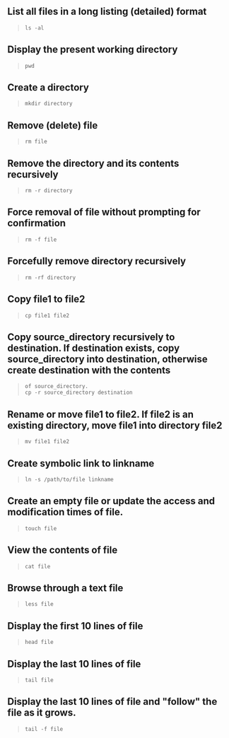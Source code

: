 ## List all files in a long listing (detailed) format
> ```
> ls -al
> ```

## Display the present working directory
> ```
> pwd
> ```

## Create a directory
> ```
> mkdir directory
> ```

## Remove (delete) file
> ```
> rm file
> ```

## Remove the directory and its contents recursively
> ```
> rm -r directory
> ```

## Force removal of file without prompting for confirmation
> ```
> rm -f file
> ```

## Forcefully remove directory recursively
> ```
> rm -rf directory
> ```

## Copy file1 to file2
> ```
> cp file1 file2
> ```

## Copy source_directory recursively to destination. If destination exists, copy source_directory into destination, otherwise create destination with the contents 
> ```
> of source_directory.
> cp -r source_directory destination
> ```

## Rename or move file1 to file2. If file2 is an existing directory, move file1 into directory file2
> ```
> mv file1 file2
> ```

## Create symbolic link to linkname
> ```
> ln -s /path/to/file linkname
> ```

## Create an empty file or update the access and modification times of file.
> ```
> touch file
> ```

## View the contents of file
> ```
> cat file
> ```

## Browse through a text file
> ```
> less file
> ```

## Display the first 10 lines of file
> ```
> head file
> ```

## Display the last 10 lines of file
> ```
> tail file
> ```

## Display the last 10 lines of file and "follow" the file as it grows.
> ```
> tail -f file
> ```
